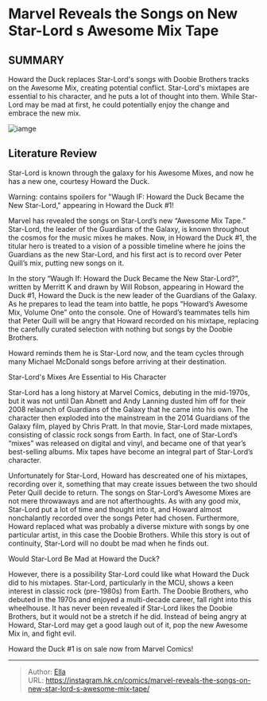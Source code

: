 # Marvel Reveals the Songs on New Star-Lord s Awesome Mix Tape


## SUMMARY 



  Howard the Duck replaces Star-Lord&#39;s songs with Doobie Brothers tracks on the Awesome Mix, creating potential conflict.   Star-Lord&#39;s mixtapes are essential to his character, and he puts a lot of thought into them.   While Star-Lord may be mad at first, he could potentially enjoy the change and embrace the new mix.  

![iamge](https://static1.srcdn.com/wordpress/wp-content/uploads/2023/12/star-lord-awesome-mix-guardians-of-the-galaxy.jpg)

## Literature Review

Star-Lord is known through the galaxy for his Awesome Mixes, and now he has a new one, courtesy Howard the Duck.




Warning: contains spoilers for &#34;Waugh IF: Howard the Duck Became the New Star-Lord,&#34; appearing in Howard the Duck #1!




Marvel has revealed the songs on Star-Lord’s new “Awesome Mix Tape.” Star-Lord, the leader of the Guardians of the Galaxy, is known throughout the cosmos for the music mixes he makes. Now, in Howard the Duck #1, the titular hero is treated to a vision of a possible timeline where he joins the Guardians as the new Star-Lord, and his first act is to record over Peter Quill’s mix, putting new songs on it.

In the story “Waugh If: Howard the Duck Became the New Star-Lord?”, written by Merritt K and drawn by Will Robson, appearing in Howard the Duck #1, Howard the Duck is the new leader of the Guardians of the Galaxy. As he prepares to lead the team into battle, he pops “Howard’s Awesome Mix, Volume One” onto the console. One of Howard’s teammates tells him that Peter Quill will be angry that Howard recorded on his mixtape, replacing the carefully curated selection with nothing but songs by the Doobie Brothers.

          




Howard reminds them he is Star-Lord now, and the team cycles through many Michael McDonald songs before arriving at their destination.


 Star-Lord&#39;s Mixes Are Essential to His Character 
          

Star-Lord has a long history at Marvel Comics, debuting in the mid-1970s, but it was not until Dan Abnett and Andy Lanning dusted him off for their 2008 relaunch of Guardians of the Galaxy that he came into his own. The character then exploded into the mainstream in the 2014 Guardians of the Galaxy film, played by Chris Pratt. In that movie, Star-Lord made mixtapes, consisting of classic rock songs from Earth. In fact, one of Star-Lord’s “mixes” was released on digital and vinyl, and became one of that year’s best-selling albums. Mix tapes have become an integral part of Star-Lord’s character.





 

Unfortunately for Star-Lord, Howard has descreated one of his mixtapes, recording over it, something that may create issues between the two should Peter Quill decide to return. The songs on Star-Lord’s Awesome Mixes are not mere throwaways and are not afterthoughts. As with any good mix, Star-Lord put a lot of time and thought into it, and Howard almost nonchalantly recorded over the songs Peter had chosen. Furthermore, Howard replaced what was probably a diverse mixture with songs by one particular artist, in this case the Doobie Brothers. While this story is out of continuity, Star-Lord will no doubt be mad when he finds out.



 Would Star-Lord Be Mad at Howard the Duck? 
          




However, there is a possibility Star-Lord could like what Howard the Duck did to his mixtapes. Star-Lord, particularly in the MCU, shows a keen interest in classic rock (pre-1980s) from Earth. The Doobie Brothers, who debuted in the 1970s and enjoyed a multi-decade career, fall right into this wheelhouse. It has never been revealed if Star-Lord likes the Doobie Brothers, but it would not be a stretch if he did. Instead of being angry at Howard, Star-Lord may get a good laugh out of it, pop the new Awesome Mix in, and fight evil.

Howard the Duck #1 is on sale now from Marvel Comics!



---

> Author: [Ella](https://instagram.hk.cn/)  
> URL: https://instagram.hk.cn/comics/marvel-reveals-the-songs-on-new-star-lord-s-awesome-mix-tape/  

